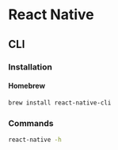 # React Native

<!--
https://app.pluralsight.com/library/courses/react-native-applications-styling/table-of-contents
https://app.pluralsight.com/library/courses/building-chat-application-react-native/table-of-contents
-->

## CLI

### Installation

#### Homebrew

```sh
brew install react-native-cli
```

### Commands

```sh
react-native -h
```
